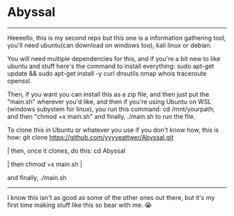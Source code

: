 # Abyssal
------------------------------------------------------------------------------------------------------------------------------------------------------

Heeeello, this is my second repo but this one is a information gathering tool, you'll need ubuntu(can download on windows too), kali linux or debian. 

You will need multiple dependencies for this, and if you're a bit new to like ubuntu and stuff here's the command to install everything: sudo apt-get update && sudo apt-get install -y curl dnsutils nmap whois traceroute openssl. 

Then, if you want you can install this as a zip file, and then just put the "main.sh" wherever you'd like, and then if you're using Ubuntu on WSL (windows subystem for linux), you run this command: cd /mnt/yourpath, and then "chmod +x main.sh" and finally, ./main.sh to run the file. 

To clone this in Ubuntu or whatever you use if you don't know how, this is how: git clone https://github.com/yyyyeattwer/Abyssal.git 

| then, once it clones, do this: cd Abyssal 

| then chmod +x main.sh |

and finally, ./main.sh

------------------------------------------------------------------------------------------------------------------------------------------------------


I know this isn't as good as some of the other ones out there, but it's my first time making stuff like this so bear with me. 😭

